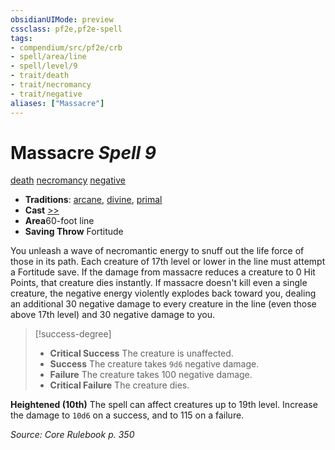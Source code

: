 ```yaml
---
obsidianUIMode: preview
cssclass: pf2e,pf2e-spell
tags:
- compendium/src/pf2e/crb
- spell/area/line
- spell/level/9
- trait/death
- trait/necromancy
- trait/negative
aliases: ["Massacre"]
---
```

# Massacre *Spell 9*   
[death](../../Rules/traits/death.md)  [necromancy](../../Rules/traits/necromancy.md)  [negative](../../Rules/traits/negative.md)  

- **Traditions**: [arcane](../../Rules/traits/arcane.md), [divine](../../Rules/traits/divine.md), [primal](../../Rules/traits/primal.md)
- **Cast** [>>](../../Rules/core-rulebook/chapter-9-playing-the-game.md#Actions "Two-Action") 
- **Area**60-foot line
- **Saving Throw** Fortitude

You unleash a wave of necromantic energy to snuff out the life force of those in its path. Each creature of 17th level or lower in the line must attempt a Fortitude save. If the damage from massacre reduces a creature to 0 Hit Points, that creature dies instantly. If massacre doesn't kill even a single creature, the negative energy violently explodes back toward you, dealing an additional 30 negative damage to every creature in the line (even those above 17th level) and 30 negative damage to you.

> [!success-degree] 
> - **Critical Success** The creature is unaffected.
> - **Success** The creature takes `9d6` negative damage.
> - **Failure** The creature takes 100 negative damage.
> - **Critical Failure** The creature dies.

**Heightened (10th)** The spell can affect creatures up to 19th level. Increase the damage to `10d6` on a success, and to 115 on a failure.

*Source: Core Rulebook p. 350*
